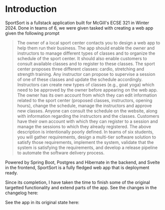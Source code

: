 # Introduction <a name="introduction"></a>
SportSort is a fullstack application built for McGill's ECSE 321 in Winter 2024. Done in teams of 6, we were given tasked with creating a web app given the following prompt <br>

>The owner of a local sport center contacts you to design a web app to help them run their business. The app should enable the owner and instructors to manage different types of classes and to organize the schedule of the sport center. It should also enable customers to consult available classes and to register to these classes.
>The sport center proposes three different classes: cardio, stretching and strength training. Any instructor can propose to supervise a session of one of these classes and update the schedule accordingly. Instructors can create new types of classes (e.g., goat yoga) which need to be approved by the owner before appearing on the web app. The owner has its own account from which they can edit information related to the sport center (proposed classes, instructors, opening hours), change the schedule, manage the instructors and approve new classes. Anyone can consult the schedule on the website, along with information regarding the instructors and the classes. Customers have their own account with which they can register to a session and manage the sessions to which they already registered. 
>The above description is intentionally poorly defined. In teams of six students, you will gather requirements, design a multi-tier software solution to satisfy those requirements, implement the system, validate that the system is satisfying the requirements, and develop a release pipeline to automate the software delivery process.

Powered by Spring Boot, Postgres and Hibernate in the backend, and Svelte in the frontend, SportSort is a fully fledged web app that is deployment ready. 

Since its completion, I have taken the time to finish some of the original targetted functionality and extend parts of the app. See the changes in the changelog here: 

See the app in its original state here: 




